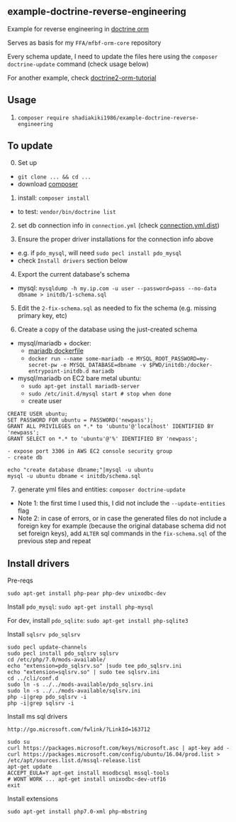 ## example-doctrine-reverse-engineering
Example for reverse engineering in [doctrine orm](http://docs.doctrine-project.org/projects/doctrine-orm/en/latest/)

Serves as basis for my `FFA/mfbf-orm-core` repository

Every schema update, I need to update the files here using the `composer doctrine-update` command (check usage below)

For another example, check [doctrine2-orm-tutorial](https://github.com/doctrine/doctrine2-orm-tutorial/)

## Usage

1. `composer require shadiakiki1986/example-doctrine-reverse-engineering`

## To update
0. Set up
  - `git clone ... && cd ...`
  - download [composer](https://getcomposer.org/download/)

1. install: `composer install`
  - to test: `vendor/bin/doctrine list`

2. set db connection info in `connection.yml` (check [connection.yml.dist](connection.yml.dist))

3. Ensure the proper driver installations for the connection info above
  - e.g. if `pdo_mysql`, will need `sudo pecl install pdo_mysql`
  - check `Install drivers` section below

4. Export the current database's schema
  - mysql: `mysqldump -h my.ip.com -u user --password=pass --no-data dbname > initdb/1-schema.sql`

5. Edit the `2-fix-schema.sql` as needed to fix the schema (e.g. missing primary key, etc)

6. Create a copy of the database using the just-created schema
  - mysql/mariadb + docker:
    - [mariadb dockerfile](http://hub.docker.com/_/mariadb)
    - `docker run --name some-mariadb -e MYSQL_ROOT_PASSWORD=my-secret-pw -e MYSQL_DATABASE=dbname -v $PWD/initdb:/docker-entrypoint-initdb.d mariadb`
  - mysql/mariadb on EC2 bare metal ubuntu:
    - `sudo apt-get install mariadb-server`
    - `sudo /etc/init.d/mysql start # stop when done`
    - create user
```
CREATE USER ubuntu;
SET PASSWORD FOR ubuntu = PASSWORD('newpass');
GRANT ALL PRIVILEGES on *.* to 'ubuntu'@'localhost' IDENTIFIED BY 'newpass';
GRANT SELECT on *.* to 'ubuntu'@'%' IDENTIFIED BY 'newpass';
```
    - expose port 3306 in AWS EC2 console security group
    - create db 
```
echo "create database dbname;"|mysql -u ubuntu
mysql -u ubuntu dbname < initdb/schema.sql
```

7. generate yml files and entities: `composer doctrine-update`
  - Note 1: the first time I used this, I did not include the `--update-entities` flag
  - Note 2: in case of errors,
    or in case the generated files do not include a foreign key for example
    (because the original database schema did not set foreign keys),
    add `ALTER` sql commands in the `fix-schema.sql` of the previous step and repeat


## Install drivers
Pre-reqs
```
sudo apt-get install php-pear php-dev unixodbc-dev
```

Install `pdo_mysql`: `sudo apt-get install php-mysql`

For dev, install `pdo_sqlite`: `sudo apt-get install php-sqlite3`

Install `sqlsrv pdo_sqlsrv`
```
sudo pecl update-channels
sudo pecl install pdo_sqlsrv sqlsrv
cd /etc/php/7.0/mods-available/
echo "extension=pdo_sqlsrv.so" |sudo tee pdo_sqlsrv.ini
echo "extension=sqlsrv.so" | sudo tee sqlsrv.ini
cd ../cli/conf.d
sudo ln -s ../../mods-available/pdo_sqlsrv.ini 
sudo ln -s ../../mods-available/sqlsrv.ini 
php -i|grep pdo_sqlsrv -i
php -i|grep sqlsrv -i
```

Install ms sql drivers
```
http://go.microsoft.com/fwlink/?LinkId=163712

sudo su
curl https://packages.microsoft.com/keys/microsoft.asc | apt-key add -
curl https://packages.microsoft.com/config/ubuntu/16.04/prod.list > /etc/apt/sources.list.d/mssql-release.list
apt-get update
ACCEPT_EULA=Y apt-get install msodbcsql mssql-tools
# WONT WORK ... apt-get install unixodbc-dev-utf16
exit
```

Install extensions
```
sudo apt-get install php7.0-xml php-mbstring
```

